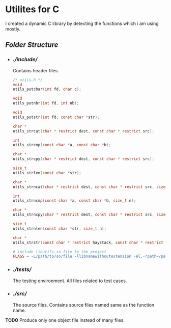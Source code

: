 # **Utilites for C**

I created a dynamic C library by detecting the functions which i am using mostly.

## **_Folder Structure_**
- ### *./include/*
	Contains header files.
	```c
	/* utils.h */
	void
	utils_putchar(int fd, char c);

	void
	utils_putnbr(int fd, int nb);

	void
	utils_putstr(int fd, const char *str);

	char *
	utils_strcat(char * restrict dest, const char * restrict src);

	int
	utils_strcmp(const char *a, const char *b);

	char *
	utils_strcpy(char * restrict dest, const char * restrict src);

	size_t
	utils_strlen(const char *str);

	char *
	utils_strncat(char * restrict dest, const char * restrict src, size_t n);

	int
	utils_strncmp(const char *a, const char *b, size_t n);

	char *
	utils_strncpy(char * restrict dest, const char * restrict src, size_t n);

	size_t
	utils_strnlen(const char *str, size_t n);

	char *
	utils_strstr(const char * restrict haystack, const char * restrict needle);
	```

	```makefile
	# include libutils.so file to the project
	FLAGS = -L/path/to/so/file -llibnamewithoutextension -Wl,-rpath=/path/to/so/file
	```
- ### *./tests/*
	The testing environment.
	All files related to test cases.
- ### *./src/*
	The source files.
	Contains source files named same as the function name.
	
**TODO** Produce only one object file instead of many files.

